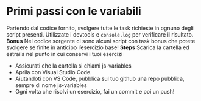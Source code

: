 Primi passi con le variabili
===
Partendo dal codice fornito, svolgere tutte le task richieste in ognuno degli script presenti.
Utilizzate i devtools e `console.log` per verificare il risultato.
**Bonus**
Nel codice sorgente ci sono alcuni script con task bonus che potete svolgere se finite in anticipo l’esercizio base!
**Steps**
Scarica la cartella ed estraila nel punto in cui conservi i tuoi esercizi
- Assicurati che la cartella si chiami js-variables
- Aprila con Visual Studio Code.
- Aiutandoti con VS Code, pubblica sul tuo github una repo pubblica, sempre di nome js-variables
- Ogni volta che risolvi un esercizio, fai un commit e poi un push!